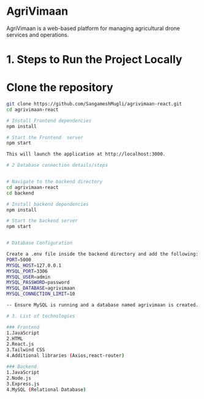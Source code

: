 # AgriVimaan

AgriVimaan is a web-based platform for managing agricultural drone services and operations.

# 1. Steps to Run the Project Locally

# Clone the repository
```bash
git clone https://github.com/SangameshMugli/agrivimaan-react.git
cd agrivimaan-react

# Install Frontend dependencies
npm install

# Start the Frontend  server
npm start

This will launch the application at http://localhost:3000.

# 2 Database connection details/steps


# Navigate to the backend directory
cd agrivimaan-react  
cd backend

# Install backend dependencies
npm install

# Start the backend server
npm start


# Database Configuration

Create a .env file inside the backend directory and add the following:
PORT=5000
MYSQL_HOST=127.0.0.1
MYSQL_PORT=3306
MYSQL_USER=admin
MYSQL_PASSWORD=password
MYSQL_DATABASE=agrivimaan
MYSQL_CONNECTION_LIMIT=10

-- Ensure MySQL is running and a database named agrivimaan is created.

# 3. List of technologies 

### Frontend
1.JavaScript
2.HTML
2.React.js
3.Tailwind CSS
4.Additional libraries (Axios,react-router)

### Backend
1.JavaScript 
2.Node.js
3.Express.js
4.MySQL (Relational Database)
